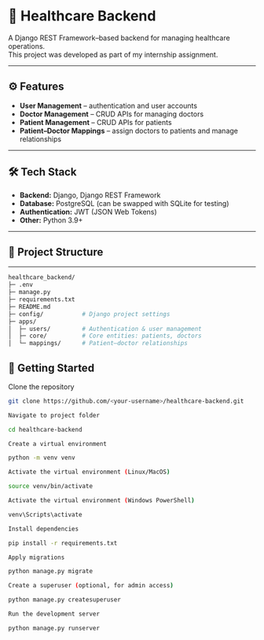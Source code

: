 # 🏥 Healthcare Backend

A Django REST Framework–based backend for managing healthcare operations.  
This project was developed as part of my internship assignment.  

---

## ⚙️ Features

- **User Management** – authentication and user accounts  
- **Doctor Management** – CRUD APIs for managing doctors  
- **Patient Management** – CRUD APIs for patients  
- **Patient–Doctor Mappings** – assign doctors to patients and manage relationships  

---

## 🛠️ Tech Stack

- **Backend:** Django, Django REST Framework  
- **Database:** PostgreSQL (can be swapped with SQLite for testing)  
- **Authentication:** JWT (JSON Web Tokens)  
- **Other:** Python 3.9+  

---

## 📂 Project Structure
---
```bash
healthcare_backend/
├─ .env
├─ manage.py
├─ requirements.txt
├─ README.md
├─ config/           # Django project settings
├─ apps/
│  ├─ users/         # Authentication & user management
│  ├─ core/          # Core entities: patients, doctors
│  └─ mappings/      # Patient–doctor relationships

```

## 🚀 Getting Started

Clone the repository  
```bash
git clone https://github.com/<your-username>/healthcare-backend.git

```

```bash
Navigate to project folder

cd healthcare-backend
```

```bash
Create a virtual environment

python -m venv venv
```
```bash
Activate the virtual environment (Linux/MacOS)

source venv/bin/activate
```
```bash
Activate the virtual environment (Windows PowerShell)

venv\Scripts\activate
```
```bash
Install dependencies

pip install -r requirements.txt
```
```bash
Apply migrations

python manage.py migrate
```
```bash
Create a superuser (optional, for admin access)

python manage.py createsuperuser
```
```bash
Run the development server

python manage.py runserver
```
